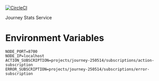 [![CircleCI](https://circleci.com/gh/artemkv/journey-stats-service.svg?style=svg)](https://circleci.com/gh/artemkv/journey-stats-service)

Journey Stats Service

# Environment Variables

```
NODE_PORT=8700
NODE_IP=localhost
ACTION_SUBSCRIPTION=projects/journey-250514/subscriptions/action-subscription
ERROR_SUBSCRIPTION=projects/journey-250514/subscriptions/error-subscription
```
